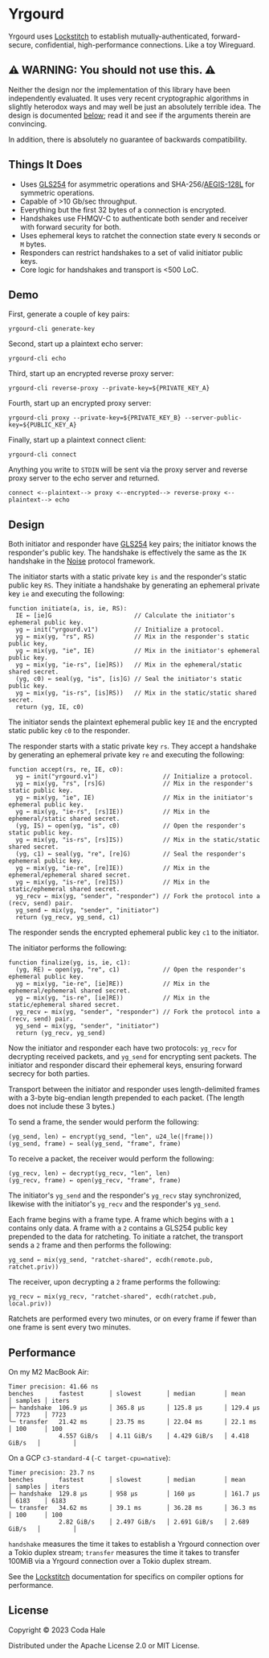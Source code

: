 # Yrgourd

Yrgourd uses [Lockstitch][] to establish mutually-authenticated, forward-secure, confidential,
high-performance connections. Like a toy Wireguard.

[Lockstitch]: https://github.com/codahale/lockstitch

## ⚠️ WARNING: You should not use this. ⚠️

Neither the design nor the implementation of this library have been independently evaluated. It uses
very recent cryptographic algorithms in slightly heterodox ways and may well be just an absolutely
terrible idea. The design is documented [below](#design); read it and see if the arguments therein
are convincing.

In addition, there is absolutely no guarantee of backwards compatibility.

## Things It Does

* Uses [GLS254][] for asymmetric operations and SHA-256/[AEGIS-128L][] for symmetric
  operations.
* Capable of >10 Gb/sec throughput.
* Everything but the first 32 bytes of a connection is encrypted.
* Handshakes use FHMQV-C to authenticate both sender and receiver with forward security for both.
* Uses ephemeral keys to ratchet the connection state every `N` seconds or `M` bytes.
* Responders can restrict handshakes to a set of valid initiator public keys.
* Core logic for handshakes and transport is <500 LoC.

[GLS254]: https://eprint.iacr.org/2023/1688
[AEGIS-128L]: https://www.ietf.org/archive/id/draft-irtf-cfrg-aegis-aead-06.html

## Demo

First, generate a couple of key pairs:

```shell
yrgourd-cli generate-key
```

Second, start up a plaintext echo server:

```shell
yrgourd-cli echo
```

Third, start up an encrypted reverse proxy server:

```shell
yrgourd-cli reverse-proxy --private-key=${PRIVATE_KEY_A}
```

Fourth, start up an encrypted proxy server:

```shell
yrgourd-cli proxy --private-key=${PRIVATE_KEY_B} --server-public-key=${PUBLIC_KEY_A}
```

Finally, start up a plaintext connect client:

```shell
yrgourd-cli connect
```

Anything you write to `STDIN` will be sent via the proxy server and reverse proxy server to the echo
server and returned.

```text
connect <--plaintext--> proxy <--encrypted--> reverse-proxy <--plaintext--> echo
```

## Design

Both initiator and responder have [GLS254][] key pairs; the initiator knows the responder's public
key. The handshake is effectively the same as the `IK` handshake in the [Noise][] protocol
framework.

[Noise]: https://noiseprotocol.org/noise.html#interactive-handshake-patterns-fundamental

The initiator starts with a static private key `is` and the responder's static public key `RS`. They
initiate a handshake by generating an ephemeral private key `ie` and executing the following:

```text
function initiate(a, is, ie, RS):
  IE ← [ie]G                       // Calculate the initiator's ephemeral public key.
  yg ← init("yrgourd.v1")          // Initialize a protocol.
  yg ← mix(yg, "rs", RS)           // Mix in the responder's static public key,
  yg ← mix(yg, "ie", IE)           // Mix in the initiator's ephemeral public key.
  yg ← mix(yg, "ie-rs", [ie]RS))   // Mix in the ephemeral/static shared secret.
  (yg, c0) ← seal(yg, "is", [is]G) // Seal the initiator's static public key.
  yg ← mix(yg, "is-rs", [is]RS))   // Mix in the static/static shared secret.
  return (yg, IE, c0)
```

The initiator sends the plaintext ephemeral public key `IE` and the encrypted static public key `c0`
to the responder.

The responder starts with a static private key `rs`. They accept a handshake by generating an
ephemeral private key `re` and executing the following:

```text
function accept(rs, re, IE, c0):
  yg ← init("yrgourd.v1")                  // Initialize a protocol.
  yg ← mix(yg, "rs", [rs]G)                // Mix in the responder's static public key.
  yg ← mix(yg, "ie", IE)                   // Mix in the initiator's ephemeral public key.
  yg ← mix(yg, "ie-rs", [rs]IE))           // Mix in the ephemeral/static shared secret.
  (yg, IS) ← open(yg, "is", c0)            // Open the responder's static public key.
  yg ← mix(yg, "is-rs", [rs]IS))           // Mix in the static/static shared secret.
  (yg, c1) ← seal(yg, "re", [re]G)         // Seal the responder's ephemeral public key.
  yg ← mix(yg, "ie-re", [re]IE))           // Mix in the ephemeral/ephemeral shared secret.
  yg ← mix(yg, "is-re", [re]IS))           // Mix in the static/ephemeral shared secret.
  yg_recv ← mix(yg, "sender", "responder") // Fork the protocol into a (recv, send) pair.
  yg_send ← mix(yg, "sender", "initiator")
  return (yg_recv, yg_send, c1)
```

The responder sends the encrypted ephemeral public key `c1` to the initiator.

The initiator performs the following:

```text
function finalize(yg, is, ie, c1):
  (yg, RE) ← open(yg, "re", c1)            // Open the responder's ephemeral public key.
  yg ← mix(yg, "ie-re", [ie]RE))           // Mix in the ephemeral/ephemeral shared secret.
  yg ← mix(yg, "is-re", [ie]RE))           // Mix in the static/ephemeral shared secret.
  yg_recv ← mix(yg, "sender", "responder") // Fork the protocol into a (recv, send) pair.
  yg_send ← mix(yg, "sender", "initiator")
  return (yg_recv, yg_send)
```

Now the initiator and responder each have two protocols: `yg_recv` for decrypting received packets,
and `yg_send` for encrypting sent packets. The initiator and responder discard their ephemeral keys,
ensuring forward secrecy for both parties.

Transport between the initiator and responder uses length-delimited frames with a 3-byte big-endian
length prepended to each packet. (The length does not include these 3 bytes.)

To send a frame, the sender would perform the following:

```text
(yg_send, len) ← encrypt(yg_send, "len", u24_le(|frame|))
(yg_send, frame) ← seal(yg_send, "frame", frame)
```

To receive a packet, the receiver would perform the following:

```text
(yg_recv, len) ← decrypt(yg_recv, "len", len)
(yg_recv, frame) ← open(yg_recv, "frame", frame)
```

The initiator's `yg_send` and the responder's `yg_recv` stay synchronized, likewise with the
initiator's `yg_recv` and the responder's `yg_send`.

Each frame begins with a frame type. A frame which begins with a `1` contains only data. A frame
with a `2` contains a GLS254 public key prepended to the data for ratcheting. To initiate a ratchet,
the transport sends a `2` frame and then performs the following:

```text
yg_send ← mix(yg_send, "ratchet-shared", ecdh(remote.pub, ratchet.priv))
```

The receiver, upon decrypting a `2` frame performs the following:

```text
yg_recv ← mix(yg_recv, "ratchet-shared", ecdh(ratchet.pub, local.priv))
```

Ratchets are performed every two minutes, or on every frame if fewer than one frame is sent every
two minutes.

## Performance

On my M2 MacBook Air:

```text
Timer precision: 41.66 ns
benches       fastest       │ slowest       │ median        │ mean          │ samples │ iters
├─ handshake  106.9 µs      │ 365.8 µs      │ 125.8 µs      │ 129.4 µs      │ 7723    │ 7723
╰─ transfer   21.42 ms      │ 23.75 ms      │ 22.04 ms      │ 22.1 ms       │ 100     │ 100
              4.557 GiB/s   │ 4.11 GiB/s    │ 4.429 GiB/s   │ 4.418 GiB/s   │         │
```

On a GCP `c3-standard-4` (`-C target-cpu=native`):

```text
Timer precision: 23.7 ns
benches       fastest       │ slowest       │ median        │ mean          │ samples │ iters
├─ handshake  129.8 µs      │ 958 µs        │ 160 µs        │ 161.7 µs      │ 6183    │ 6183
╰─ transfer   34.62 ms      │ 39.1 ms       │ 36.28 ms      │ 36.3 ms       │ 100     │ 100
              2.82 GiB/s    │ 2.497 GiB/s   │ 2.691 GiB/s   │ 2.689 GiB/s   │         │
```

`handshake` measures the time it takes to establish a Yrgourd connection over a Tokio duplex stream;
`transfer` measures the time it takes to transfer 100MiB via a Yrgourd connection over a Tokio
duplex stream.

See the [Lockstitch][] documentation for specifics on compiler options for performance.

## License

Copyright © 2023 Coda Hale

Distributed under the Apache License 2.0 or MIT License.
